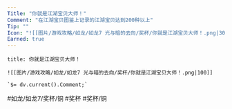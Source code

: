 ```yaml
---
Title: "你就是江湖宝贝大师！"
Comment: "在江湖宝贝图鉴上记录的江湖宝贝达到200种以上"
Tip: ""
Icon: "![[图片/游戏攻略/如龙/如龙7 光与暗的去向/奖杯/你就是江湖宝贝大师！.png|30]]"
Earned: true
---
```

```ad-common-bronze-trophy
title: 你就是江湖宝贝大师！

![[图片/游戏攻略/如龙/如龙7 光与暗的去向/奖杯/你就是江湖宝贝大师！.png|100]]

`$= dv.current().Comment;`

```

#如龙/如龙7/奖杯/铜 #奖杯 #奖杯/铜
